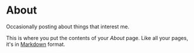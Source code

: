 # About

Occasionally posting about things that interest me.

This is where you put the contents of your *About* page. Like all your pages, it's in [Markdown](https://guides.github.com/features/mastering-markdown/) format.

